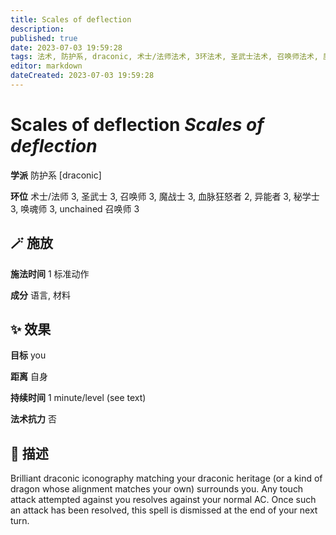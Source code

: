 ```yaml
---
title: Scales of deflection
description: 
published: true
date: 2023-07-03 19:59:28
tags: 法术, 防护系, draconic, 术士/法师法术, 3环法术, 圣武士法术, 召唤师法术, 魔战士法术, 血脉狂怒者法术, 2环法术, 异能者法术, 秘学士法术, 唤魂师法术, unchained 召唤师法术
editor: markdown
dateCreated: 2023-07-03 19:59:28
---
```


# **Scales of deflection** *Scales of deflection*

**学派** 防护系 \[draconic\] 

**环位** 术士/法师 3, 圣武士 3, 召唤师 3, 魔战士 3, 血脉狂怒者 2, 异能者 3, 秘学士 3, 唤魂师 3, unchained 召唤师 3

## 🪄 施放

**施法时间** 1 标准动作

**成分** 语言, 材料

## ✨ 效果 

**目标** you 

**距离** 自身  

**持续时间** 1 minute/level (see text) 

**法术抗力** 否

## 📖 描述

Brilliant draconic iconography matching your draconic heritage (or a kind of dragon whose alignment matches your own) surrounds you. Any touch attack attempted against you resolves against your normal AC. Once such an attack has been resolved, this spell is dismissed at the end of your next turn.
    